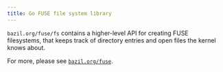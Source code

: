 ```yaml
---
title: Go FUSE file system library
---
```


`bazil.org/fuse/fs` contains a higher-level API for creating FUSE
filesystems, that keeps track of directory entries and open files
the kernel knows about.

For more, please see [`bazil.org/fuse`](../).
